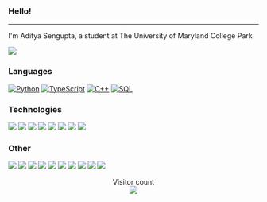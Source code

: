 ###  Hello!
---
I'm Aditya Sengupta, a student at The University of Maryland College Park 

[![](https://img.shields.io/badge/-%20Website-FFF)](https://adityasengupta.com)


### Languages

[![Python](https://img.shields.io/badge/-Python-000?&logo=Python)](https://adityasengupta.com)
[![TypeScript](https://img.shields.io/badge/-TypeScript-000?&logo=typescript)](https://adityasengupta.com)
[![C++](https://img.shields.io/badge/C++-000?&logo=cplusplus&logoColor=0057b8)](https://adityasengupta.com)
[![SQL](https://img.shields.io/badge/-SQL-000?&logo=MySQL)](https://adityasengupta.com)

### Technologies

[![](https://img.shields.io/badge/-jQuery-000?&logo=jQuery&logoColor=0769AD)](https://adityasengupta.com)
[![](https://img.shields.io/badge/-Node.js-000?&logo=node.js)](https://adityasengupta.com)
[![](https://img.shields.io/badge/-React-000?&logo=React)](https://adityasengupta.com)
[![](https://img.shields.io/badge/-SQLite-000?&logo=Sqlite)](https://adityasengupta.com)
[![](https://img.shields.io/badge/-Nuxt.js-000?&logo=Nuxt.js)](https://adityasengupta.com)
[![](https://img.shields.io/badge/-Next.js-000?&logo=Next.js)](https://adityasengupta.com)
[![](https://img.shields.io/badge/-Flask-000?&logo=Flask)](https://adityasengupta.com)
[![](https://img.shields.io/badge/-Django-000?&logo=Django&logoColor=092E20)](https://adityasengupta.com)

### Other

[![](https://img.shields.io/badge/-HTML-000?&logo=html5)](https://adityasengupta.com)
[![](https://img.shields.io/badge/-CSS-000?&logo=css3&logoColor=1572B6)](https://adityasengupta.com)
[![](https://img.shields.io/badge/-Bootstrap-000?&logo=Bootstrap)](https://adityasengupta.com)
[![](https://img.shields.io/badge/-Tailwind-000?&logo=tailwind-css)](https://adityasengupta.com)
[![](https://img.shields.io/badge/-Git-000?&logo=Git)](https://adityasengupta.com)
[![](https://img.shields.io/badge/-Docker-000?&logo=Docker)](https://adityasengupta.com)
[![](https://img.shields.io/badge/-Heroku-000?&logo=heroku&logoColor=430098)](https://adityasengupta.com)
[![](https://img.shields.io/badge/-Netlify-000?&logo=Netlify)](https://adityasengupta.com)
[![](https://img.shields.io/badge/-Vercel-000?&logo=Vercel)](https://adityasengupta.com)
[![](https://img.shields.io/badge/-AWS-000?&logo=Amazon-AWS&logoColor=F90)](https://adityasengupta.com)


<p align="center"> 
  Visitor count<br>
  <a href="https://adityasengupta.com">
    <img src="https://profile-counter.glitch.me/aseng21/count.svg" />
  </a>
</p>
